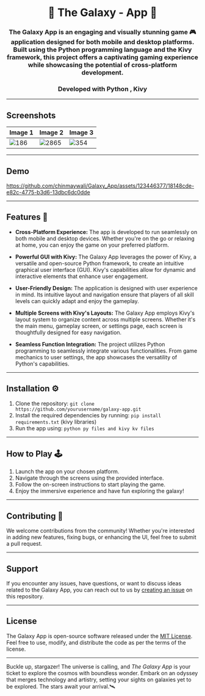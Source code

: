 
<div align="center">
<h1 align="center">


<br>
🌌 The Galaxy - App 🚀 
</h1>
<h3> The Galaxy App is an engaging and visually stunning game 🎮 application designed for both mobile and desktop platforms. Built using the Python programming language and the Kivy framework, this project offers a captivating gaming experience while showcasing the potential of cross-platform development.</h3>
<h3> Developed with Python , Kivy </h3> 
</div>

---
## Screenshots 


| Image 1 | Image 2 | Image 3| 
| ------- | ------- |------- |
| ![186](https://github.com/chinmaywali/TaskPro-App/assets/123446377/3c9368ec-fad9-4eb4-84dd-01ce94c0254c) |![2865](https://github.com/chinmaywali/TaskPro-App/assets/123446377/468c106e-dc74-49c5-9699-bb4d9033fdcc) | ![354](https://github.com/chinmaywali/TaskPro-App/assets/123446377/fe8c7693-7595-47d4-9e89-a7ad8484078c) |

---

## Demo

https://github.com/chinmaywali/Galaxy_App/assets/123446377/18148cde-e82c-4775-b3d6-13dbc6dc0dde

---

## Features 🌟

- **Cross-Platform Experience:** The app is developed to run seamlessly on both mobile and desktop devices. Whether you're on the go or relaxing at home, you can enjoy the game on your preferred platform.

- **Powerful GUI with Kivy:** The Galaxy App leverages the power of Kivy, a versatile and open-source Python framework, to create an intuitive graphical user interface (GUI). Kivy's capabilities allow for dynamic and interactive elements that enhance user engagement.

- **User-Friendly Design:** The application is designed with user experience in mind. Its intuitive layout and navigation ensure that players of all skill levels can quickly adapt and enjoy the gameplay.

- **Multiple Screens with Kivy's Layouts:** The Galaxy App employs Kivy's layout system to organize content across multiple screens. Whether it's the main menu, gameplay screen, or settings page, each screen is thoughtfully designed for easy navigation.

- **Seamless Function Integration:** The project utilizes Python programming to seamlessly integrate various functionalities. From game mechanics to user settings, the app showcases the versatility of Python's capabilities.

---

## Installation ⚙️

1. Clone the repository: `git clone https://github.com/yourusername/galaxy-app.git`
2. Install the required dependencies by running: `pip install requirements.txt`  (kivy libraries)
3. Run the app using: `python py files and kivy kv files`

---

## How to Play 🕹️

1. Launch the app on your chosen platform.
2. Navigate through the screens using the provided interface.
3. Follow the on-screen instructions to start playing the game.
4. Enjoy the immersive experience and have fun exploring the galaxy!

---

## Contributing 🎉

We welcome contributions from the community! Whether you're interested in adding new features, fixing bugs, or enhancing the UI, feel free to submit a pull request. 

---

## Support

If you encounter any issues, have questions, or want to discuss ideas related to the Galaxy App, you can reach out to us by [creating an issue](https://github.com/yourusername/galaxy-app/issues) on this repository.

---

## License

The Galaxy App is open-source software released under the [MIT License](LICENSE). Feel free to use, modify, and distribute the code as per the terms of the license.

---

Buckle up, stargazer! The universe is calling, and *The Galaxy App* is your ticket to explore the cosmos with boundless wonder. Embark on an odyssey that merges technology and artistry, setting your sights on galaxies yet to be explored. The stars await your arrival.🛰️


